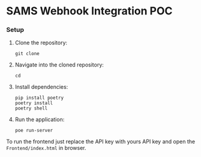 # SAMS Webhook Integration POC

### Setup

1. Clone the repository:
    ```
    git clone 
    ```

2. Navigate into the cloned repository:
    ```
    cd
    ```

3. Install dependencies:
    ```
    pip install poetry
    poetry install
    poetry shell
    ```

4. Run the application:
    ```
    poe run-server
    ```

To run the frontend just replace the API key with yours API key and open the ```Frontend/index.html``` in browser.